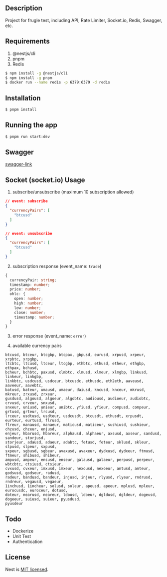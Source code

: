 ## Description

Project for frugle test, including API, Rate Limiter, Socket.io, Redis, Swagger, etc.

## Requirements
1. @nestjs/cli
2. pnpm
3. Redis

```bash
$ npm install -g @nestjs/cli
$ npm install -g pnpm
$ docker run --name redis -p 6379:6379 -d redis
```
## Installation

```bash
$ pnpm install
```

## Running the app

```bash
$ pnpm run start:dev
```

## Swagger 
[swagger-link](http://localhost:3000/api)

## Socket (socket.io) Usage
1. subscribe/unsubscribe (maximum 10 subscription allowed)
```json
// event: subscribe
{
  "currencyPairs": [
    "btcusd"
  ]
}
```
```json
// event: unsubscribe
{
  "currencyPairs": [
    "btcusd"
  ]
} 
```

2. subscription response (event_name: `trade`)

```ts
{
  currencyPair: string;
  timestamp: number;
  price: number;
  ohlc: {
    open: number;
    high: number;
    low: number;
    close: number;
    timestamp: number;
  }
}
```
3. error response (event_name: `error`)


3. available currency pairs
```
btcusd, btceur, btcgbp, btcpax, gbpusd, eurusd, xrpusd, xrpeur, xrpbtc, xrpgbp, 
ltcbtc, ltcusd, ltceur, ltcgbp, ethbtc, ethusd, etheur, ethgbp, ethpax, bchusd, 
bcheur, bchbtc, paxusd, xlmbtc, xlmusd, xlmeur, xlmgbp, linkusd, linkeur, linkgbp, 
linkbtc, usdcusd, usdceur, btcusdc, ethusdc, eth2eth, aaveusd, aaveeur, aavebtc, 
batusd, bateur, umausd, umaeur, daiusd, kncusd, knceur, mkrusd, mkreur, zrxusd, zrxeur, 
gusdusd, algousd, algoeur, algobtc, audiousd, audioeur, audiobtc, crvusd, crveur, snxusd, 
snxeur, uniusd, unieur, unibtc, yfiusd, yfieur, compusd, compeur, grtusd, grteur, lrcusd, 
lrceur, usdtusd, usdteur, usdcusdt, btcusdt, ethusdt, xrpusdt, eurteur, eurtusd, flrusd, 
flreur, manausd, manaeur, maticusd, maticeur, sushiusd, sushieur, chzusd, chzeur, enjusd, 
enjeur, hbarusd, hbareur, alphausd, alphaeur, axsusd, axseur, sandusd, sandeur, storjusd, 
storjeur, adausd, adaeur, adabtc, fetusd, feteur, sklusd, skleur, slpusd, slpeur, sxpusd, 
sxpeur, sgbusd, sgbeur, avaxusd, avaxeur, dydxusd, dydxeur, ftmusd, ftmeur, shibusd, shibeur, 
ampusd, ampeur, ensusd, enseur, galausd, galaeur, perpusd, perpeur, wbtcbtc, ctsiusd, ctsieur, 
cvxusd, cvxeur, imxusd, imxeur, nexousd, nexoeur, antusd, anteur, godsusd, godseur, radusd, 
radeur, bandusd, bandeur, injusd, injeur, rlyusd, rlyeur, rndrusd, rndreur, vegausd, vegaeur, 
1inchusd, 1incheur, solusd, soleur, apeusd, apeeur, mplusd, mpleur, eurocusdc, euroceur, dotusd, 
doteur, nearusd, neareur, ldousd, ldoeur, dgldusd, dgldeur, dogeusd, dogeeur, suiusd, suieur, pyusdusd, 
pyusdeur
```

## Todo
- Dockerize
- Unit Test
- Authentication

## License

Nest is [MIT licensed](LICENSE).
